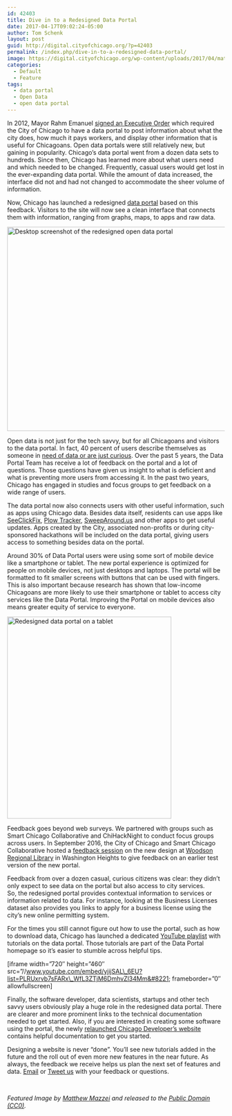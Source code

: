 ```yaml
---
id: 42403
title: Dive in to a Redesigned Data Portal
date: 2017-04-17T09:02:24-05:00
author: Tom Schenk
layout: post
guid: http://digital.cityofchicago.org/?p=42403
permalink: /index.php/dive-in-to-a-redesigned-data-portal/
image: https://digital.cityofchicago.org/wp-content/uploads/2017/04/matthew-mazzei-104220.jpg
categories:
  - Default
  - Feature
tags:
  - data portal
  - Open Data
  - open data portal
---
```

In 2012, Mayor Rahm Emanuel [signed an Executive Order](https://www.cityofchicago.org/city/en/depts/mayor/press_room/press_releases/2012/december_2012/mayor_emanuel_expandsopendataoncityportalwithexecutiveorder.html) which required the City of Chicago to have a data portal to post information about what the city does, how much it pays workers, and display other information that is useful for Chicagoans. Open data portals were still relatively new, but gaining in popularity. Chicago&#8217;s data portal went from a dozen data sets to hundreds. Since then, Chicago has learned more about what users need and which needed to be changed. Frequently, casual users would get lost in the ever-expanding data portal. While the amount of data increased, the interface did not and had not changed to accommodate the sheer volume of information.

Now, Chicago has launched a redesigned [data portal](https://data.cityofchicago.org) based on this feedback. Visitors to the site will now see a clean interface that connects them with information, ranging from graphs, maps, to apps and raw data.

[<img loading="lazy" class="size-full wp-image-42433 aligncenter" src="http://digital.cityofchicago.org/wp-content/uploads/2017/04/data-portal-redesign-desktop.png" alt="Desktop screenshot of the redesigned open data portal" width="604" height="473" srcset="https://digital.cityofchicago.org/wp-content/uploads/2017/04/data-portal-redesign-desktop.png 604w, https://digital.cityofchicago.org/wp-content/uploads/2017/04/data-portal-redesign-desktop-300x235.png 300w" sizes="(max-width: 604px) 100vw, 604px" />](https://data.cityofchicago.org)

Open data is not just for the tech savvy, but for all Chicagoans and visitors to the data portal. In fact, 40 percent of users describe themselves as someone in [need of data or are just curious](https://evergreen.data.socrata.com/stories/s/8htn-afhr/). Over the past 5 years, the Data Portal Team has receive a lot of feedback on the portal and a lot of questions. Those questions have given us insight to what is deficient and what is preventing more users from accessing it. In the past two years, Chicago has engaged in studies and focus groups to get feedback on a wide range of users.

The data portal now also connects users with other useful information, such as apps using Chicago data. Besides data itself, residents can use apps like [SeeClickFix](https://en.seeclickfix.com/chicago), [Plow Tracker](https://www.cityofchicago.org/city/en/depts/mayor/iframe/plow_tracker.html), [SweepAround.us](http://sweeparound.us) and other apps to get useful updates. Apps created by the City, associated non-profits or during city-sponsored hackathons will be included on the data portal, giving users access to something besides data on the portal.

Around 30% of Data Portal users were using some sort of mobile device like a smartphone or tablet. The new portal experience is optimized for people on mobile devices, not just desktops and laptops. The portal will be formatted to fit smaller screens with buttons that can be used with fingers. This is also important because research has shown that low-income Chicagoans are more likely to use their smartphone or tablet to access city services like the Data Portal. Improving the Portal on mobile devices also means greater equity of service to everyone.

<img loading="lazy" class="size-full wp-image-42434 aligncenter" src="http://digital.cityofchicago.org/wp-content/uploads/2017/04/data-portal-redesign-tablet.png" alt="Redesigned data portal on a tablet" width="380" height="468" srcset="https://digital.cityofchicago.org/wp-content/uploads/2017/04/data-portal-redesign-tablet.png 380w, https://digital.cityofchicago.org/wp-content/uploads/2017/04/data-portal-redesign-tablet-244x300.png 244w" sizes="(max-width: 380px) 100vw, 380px" /> 

Feedback goes beyond web surveys. We partnered with groups such as Smart Chicago Collaborative and ChiHackNight to conduct focus groups across users. In September 2016, the City of Chicago and Smart Chicago Collaborative hosted a [feedback session](http://www.smartchicagocollaborative.org/cutgroup-28-chicago-open-data-portal/) on the new design at [Woodson Regional Library](https://www.chipublib.org/locations/98/) in Washington Heights to give feedback on an earlier test version of the new portal.

Feedback from over a dozen casual, curious citizens was clear: they didn&#8217;t only expect to see data on the portal but also access to city services. So, the redesigned portal provides contextual information to services or information related to data. For instance, looking at the Business Licenses dataset also provides you links to apply for a business license using the city&#8217;s new online permitting system.

For the times you still cannot figure out how to use the portal, such as how to download data, Chicago has launched a dedicated [YouTube playlist](https://www.youtube.com/user/ChicagoITDept/playlists) with tutorials on the data portal. Those tutorials are part of the Data Portal homepage so it&#8217;s easier to stumble across helpful tips.

[iframe width=&#8221;720&#8243; height=&#8221;460&#8243; src=&#8221;//www.youtube.com/embed/yjijSAL\_6EU?list=PLRUxrvb7sFARx\_WfL3ZTjM6DmhvZl34Mm&#8221; frameborder=&#8221;0&#8243; allowfullscreen]

Finally, the software developer, data scientists, startups and other tech savvy users obviously play a huge role in the redesigned data portal. There are clearer and more prominent links to the technical documentation needed to get started. Also, if you are interested in creating some software using the portal, the newly [relaunched Chicago Developer&#8217;s website](http://digital.cityofchicago.org/index.php/chicago-developers-site-rebuilt-to-help-you-build-better-software/) contains helpful documentation to get you started.

Designing a website is never &#8220;done&#8221;. You&#8217;ll see new tutorials added in the future and the roll out of even more new features in the near future. As always, the feedback we receive helps us plan the next set of features and data. [Email](mailto:dataportal@cityofchicago.org) or [Tweet us](https://www.twitter.com/ChicagoCDO) with your feedback or questions.

&nbsp;

_Featured Image by [Matthew Mazzei](https://unsplash.com/collections/495468/chicago?photo=LfGqCrLmhp0) and released to the [Public Domain (CC0)](https://creativecommons.org/publicdomain/zero/1.0/)._